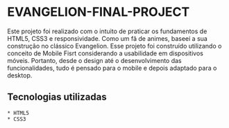 # EVANGELION-FINAL-PROJECT

Este projeto foi realizado com o intuito de praticar os fundamentos de HTML5, CSS3 e responsividade. Como um fã de animes, baseei a sua construção no clássico Evangelion. Esse projeto foi construído utilizando o conceito de Mobile Fisrt considerando a usabilidade em dispositivos móveis. Portanto, desde o design até o desenvolvimento das funcionalidades, tudo é pensado para o mobile e depois adaptado para o desktop.

## Tecnologias utilizadas

    * HTML5
    * CSS3
